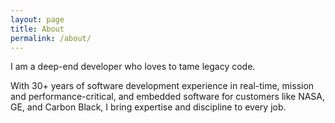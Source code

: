 ```yaml
---
layout: page
title: About
permalink: /about/
---
```


I am a deep-end developer who loves to tame legacy code.

With 30+ years of software development experience in real-time, mission and performance-critical, and embedded software for customers like NASA, GE, and Carbon Black, I bring expertise and discipline to every job.
